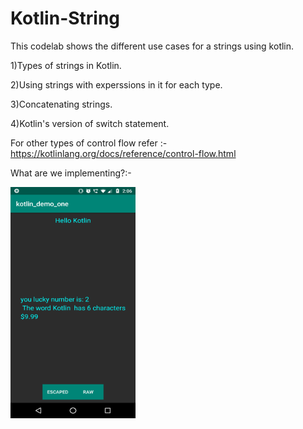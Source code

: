 # Kotlin-String

This codelab shows the different use cases for a strings using kotlin.

1)Types of strings in Kotlin.

2)Using strings with experssions in it for each type.

3)Concatenating strings.

4)Kotlin's version of switch statement.

For other types of control flow refer :-https://kotlinlang.org/docs/reference/control-flow.html

What are we implementing?:-

<img src="https://github.com/KaveriKR/Kotlin-String/blob/master/Screenshot_20180930-140603.png" alt="Screenshot" width="200" height="370">
